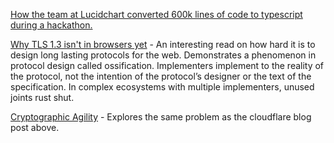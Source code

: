 [How the team at Lucidchart converted 600k lines of code to typescript during a hackathon.](https://www.lucidchart.com/techblog/2017/11/16/converting-600k-lines-to-typescript-in-72-hours/)

[Why TLS 1.3 isn't in browsers yet](https://blog.cloudflare.com/why-tls-1-3-isnt-in-browsers-yet/) - An interesting read on how hard it is to design long lasting protocols for the web. Demonstrates a phenomenon in protocol design called ossification. Implementers implement to the reality of the protocol, not the intention of the protocol’s designer or the text of the specification. In complex ecosystems with multiple implementers, unused joints rust shut.

[Cryptographic Agility](https://www.imperialviolet.org/2016/05/16/agility.html) - Explores the same problem as the cloudflare blog post above.